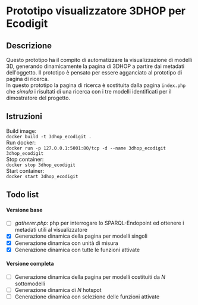 # Prototipo visualizzatore 3DHOP per Ecodigit
## Descrizione
Questo prototipo ha il compito di automatizzare la visualizzazione di modelli 3D, generando dinamicamente la pagina di 3DHOP a partire dai metadati dell'oggetto. Il prototipo è pensato per essere agganciato al prototipo di pagina di ricerca.  
In questo prototipo la pagina di ricerca è sostituita dalla pagina `index.php` che *simula* i risultati di una ricerca con i tre modelli identificati per il dimostratore del progetto.  


## Istruzioni
Build image:  
`docker build -t 3dhop_ecodigit .`  
Run docker:  
`docker run -p 127.0.0.1:5001:80/tcp -d --name 3dhop_ecodigit 3dhop_ecodigit`  
Stop container:  
`docker stop 3dhop_ecodigit`  
Start container:  
`docker start 3dhop_ecodigit`  

## Todo list
#### Versione base
 - [ ] *gatherer.php*: php per interrogare lo SPARQL-Endopoint ed ottenere i metadati utili al visualizzatore
 - [x] Generazione dinamica della pagina per modelli singoli
 - [x] Generazione dinamica con unità di misura
 - [x] Generazione dinamica con tutte le funzioni attivate
#### Versione completa 
 - [ ] Generazione dinamica della pagina per modelli costituiti da *N* sottomodelli
 - [ ] Generazione dinamica di *N* hotspot
 - [ ] Generazione dinamica con selezione delle funzioni attivate

